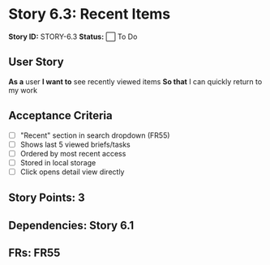 # Story 6.3: Recent Items

**Story ID:** STORY-6.3
**Status:** ⬜ To Do

## User Story
**As a** user
**I want to** see recently viewed items
**So that** I can quickly return to my work

## Acceptance Criteria
- [ ] "Recent" section in search dropdown (FR55)
- [ ] Shows last 5 viewed briefs/tasks
- [ ] Ordered by most recent access
- [ ] Stored in local storage
- [ ] Click opens detail view directly

## Story Points: 3
## Dependencies: Story 6.1
## FRs: FR55
